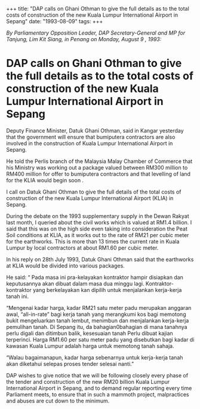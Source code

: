 +++ 
title: "DAP calls on Ghani Othman to give the full details as to the total costs of construction of the new Kuala Lumpur International Airport in Sepang"
date: "1993-08-09"
tags:
+++

_By Parliamentary Opposition Leader, DAP Secretary-General and MP for Tanjung, Lim Kit Siang, in Penang on Monday, August 9 , 1993:_

# DAP calls on Ghani Othman to give the full details as to the total costs of construction of the new Kuala Lumpur International Airport in Sepang

Deputy Finance Minister, Datuk Ghani Othman, said in Kangar yesterday that the government will ensure that bumiputera contractors are also involved in the construction of Kuala Lumpur International Airport in Sepang.</u>

He told the Perlis branch of the Malaysia Malay Chamber of Commerce that his Ministry was working out a package valued between RM300 million to RM400 million for offer to bumiputera contractors and that levelling of land for the KLIA would begin soon .

I call on Datuk Ghani Othman to give the full details of the total costs of construction of the new Kuala Lumpur International Airport (KLIA) in Sepang.

During the debate on the 1993 supplementary supply in the Dewan Rakyat last month, I queried about the civil works which is valued at RM1.4 billion. I said that this was on the high side even taking into consideration the Peat Soil conditions at KLIA, as it works out to the rate of RM21 per cubic meter for the earthworks. This is more than 13 times the current rate in Kuala Lumpur by local contractors at about RM1.60 per cubic meter.

In his reply on 28th July 1993, Datuk Ghani Othman said that the earthworks at KLIA would be divided into various packages.

He said: “ Pada masa ini pra-kelayakan kontraktor hampir disiapkan dan keputusannya akan dibuat dalam masa dua minggu lagi. Kontraktor-kontraktor yang berkelayakan kan dipilih untuk menjalankan kerja-kerja tanah ini.

“Mengenai kadar harga, kadar RM21 satu meter padu merupakan anggaran awal, “all-in-rate” bagi kerja tanah yang merangkumi kos bagi memotong bukit mengeluarkan tanah lembut, menimbun dan menjalankan kerja-kerja pemulihan tanah. Di Sepang itu, da bahagian0bahagian di mana tanahnya perlu digali dan ditimbun balik, kesesuaian tanah
Perlu dibuat kajian terperinci. Harga RM1.60 per satu meter padu yang disebutkan bagi kadar di kawasan Kuala Lumpur adalah harga untuk memotong tanah sahaja.

“Walau bagaimanapun, kadar harga sebenarnya untuk kerja-kerja tanah akan diketahui selepas proses tender selesai nanti.”

DAP wishes to give notice that we will be following closely every phase of the tender and construction of the new RM20 billion Kuala Lumpur International Airport in Sepang, and to demand regular reporting every time Parliament meets, to ensure that in such a mammoth project, malpractices and abuses are cut down to the minimum.
 
